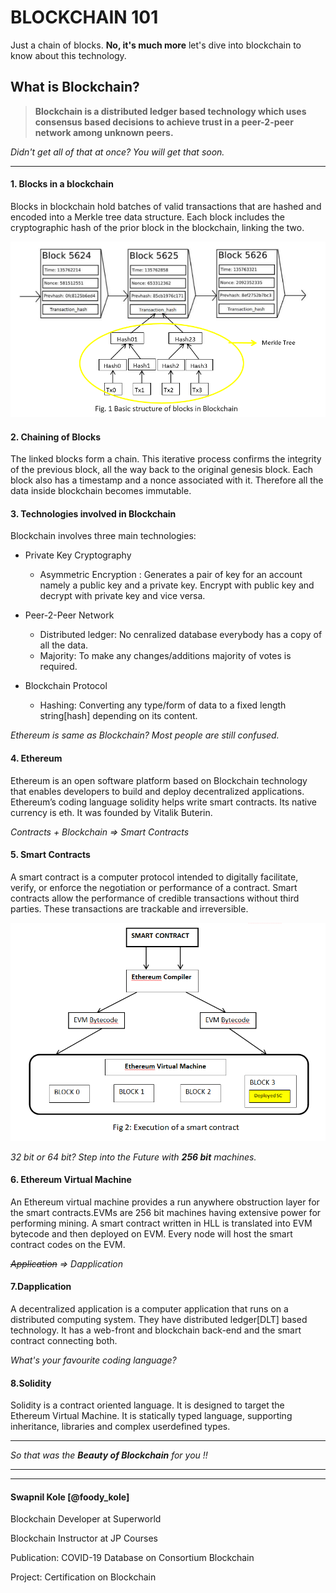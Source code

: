 # BLOCKCHAIN 101


Just a chain of blocks. **No, it's much more** let's dive into blockchain to know about this technology.

## What is Blockchain?

>**Blockchain is a distributed ledger based technology which uses consensus based decisions to achieve trust in a peer-2-peer network among unknown peers.** 

*Didn't get all of that at once? You will get that soon.*

---

#### 1. Blocks in a blockchain
Blocks in blockchain hold batches of valid transactions that are hashed and encoded into a Merkle tree data structure. Each block includes the cryptographic hash of the prior block in the blockchain, linking the two. 

![Structure of blocks](./Capture1.PNG)
#### 2. Chaining of Blocks
The linked blocks form a chain. This iterative process confirms the integrity of the previous block, all the way back to the original genesis block. Each block also has a timestamp and a nonce associated with it. Therefore all the data inside blockchain becomes immutable.

#### 3. Technologies involved in Blockchain
Blockchain involves three main technologies:

* Private Key Cryptography
	* Asymmetric Encryption : Generates a pair of key for an account namely a public key and a private key. Encrypt with public key and decrypt with private key and vice versa.

* Peer-2-Peer Network
	* Distributed ledger: No cenralized database everybody has a copy of all the data.
	* Majority: To make any changes/additions majority of votes is required.
* Blockchain Protocol
	* Hashing: Converting any type/form of data to a fixed length string[hash] depending on its content.


*Ethereum is same as Blockchain? Most people are still confused.* 

#### 4. Ethereum
Ethereum is an open software platform based on Blockchain technology that enables developers to build and deploy decentralized applications. Ethereum’s coding language solidity helps write smart contracts. Its native currency is eth. It was founded by Vitalik Buterin. 

*Contracts + Blockchain => Smart Contracts*

#### 5. Smart Contracts
A smart contract is a computer protocol intended to digitally facilitate, verify, or enforce the negotiation or performance of a contract. Smart contracts allow the performance of credible transactions without third parties. These transactions are trackable and irreversible.

![Smart Contract Execution](./Capture3.PNG)

*32 bit or 64 bit? Step into the Future with __256 bit__ machines.*

#### 6. Ethereum Virtual Machine
An Ethereum virtual machine provides a run anywhere obstruction layer for the smart contracts.EVMs are 256 bit machines having extensive power for performing mining. A smart contract written in HLL is translated into EVM bytecode and then deployed on EVM. Every node will host the smart contract codes on the EVM.

*~~Application~~ => Dapplication*

#### 7.Dapplication
A decentralized application is a computer application that runs on a distributed computing system. They have distributed ledger[DLT] based technology. It has a web-front and blockchain back-end and the smart contract connecting both. 

*What's your favourite coding language?*

#### 8.Solidity
Solidity is a contract oriented language. It is designed to target the Ethereum Virtual Machine. It is statically typed language, supporting inheritance, libraries and complex userdefined types. 

---

*So that was the __Beauty of Blockchain__ for you !!*

---
___

#### Swapnil Kole  [@foody_kole] 

Blockchain Developer at Superworld

Blockchain Instructor at JP Courses

Publication: COVID-19 Database on Consortium Blockchain

Project: Certification on Blockchain
